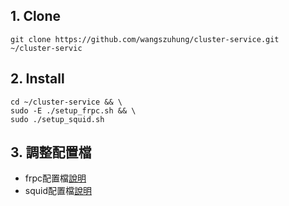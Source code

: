 ## 1. Clone
```
git clone https://github.com/wangszuhung/cluster-service.git ~/cluster-servic
```
## 2. Install
```
cd ~/cluster-service && \
sudo -E ./setup_frpc.sh && \
sudo ./setup_squid.sh
```
## 3. 調整配置檔
- frpc配置檔[說明](./frpClient/README.md)
- squid配置檔[說明](./squid/README.md)
